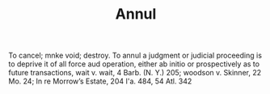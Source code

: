 ---
title: Annul
permalink: "/definitions/annul.html"
body: To cancel; mnke void; destroy. To annul a judgment or judicial proceeding is
  to deprive it of all force aud operation, either ab initio or prospectively as to
  future transactions, wait v. wait, 4 Barb. (N. Y.) 205; woodson v. Skinner, 22 Mo.
  24; In re Morrow’s Estate, 204 I'a. 484, 54 Atl. 342
published_at: '2018-07-07'
layout: post
---